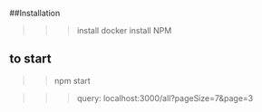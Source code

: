 ##Installation

>>>install docker
>>>install NPM

## to start

>>npm start

>>>query: localhost:3000/all?pageSize=7&page=3
